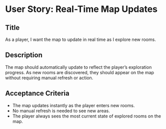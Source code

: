 
# User Story: Real-Time Map Updates

## Title
As a player, I want the map to update in real time as I explore new rooms.

## Description
The map should automatically update to reflect the player’s exploration progress. As new rooms are discovered, they should appear on the map without requiring manual refresh or action.

## Acceptance Criteria
- The map updates instantly as the player enters new rooms.
- No manual refresh is needed to see new areas.
- The player always sees the most current state of explored rooms on the map.
